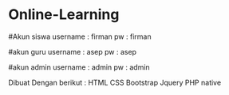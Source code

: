 # Online-Learning

#Akun siswa
  username : firman
  pw : firman
 
#akun guru
  username : asep
  pw : asep
  
#akun admin
  username : admin
  pw : admin
  
Dibuat Dengan berikut :
  HTML
  CSS 
  Bootstrap
  Jquery
  PHP native
